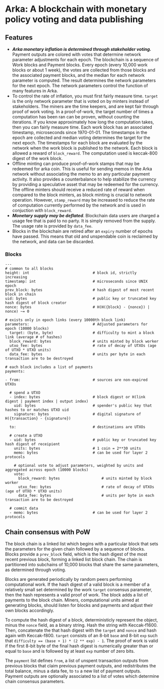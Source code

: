 
# Arka: A blockchain with monetary policy voting and data publishing

## Features

- ___Arka monetary inflation is determined through stakeholder voting.___  Payment outputs are colored with votes that determine network parameter adjustments for each epoch.  The blockchain is a sequence of Work blocks and Payment blocks.  Every epoch (every 10,000 work blocks or about 1 week), the votes are collected from those blocks and the associated payment blocks, and the median for each network parameter is computed.  The result determines the network parameters for the next epoch.  The network parameters control the function of many features in Arka.
- To control the rate of inflation, you must first fairly measure time.  `target` is the only network parameter that is voted on by minters instead of stakeholders.  The miners are the time keepers, and are kept fair through proof of work voting.  In a proof-of-work, the target number of times a computation has been ran can be proven, without counting the iterations.  If you know approximately how long the computation takes, then you can fairly measure time.  Each work block has an associated timestamp, microseconds since 1970-01-01.  The timestamps in the epoch are collected and median voting determines the target for the next epoch.  The timestamps for each block are evaluated by the network when the work block is published to the network.  Each block is allowed a reward of `block_reward`.  The computation used is keccak-800 digest of the work block.
- Offline minting can produce proof-of-work stamps that may be redeemed for arka coin.  This is useful for sending memos in the Arka network without associating the memo to an any particular payment activity.  It also provides a counterbalance to help stabilize the currency by providing a speculative asset that may be redeemed for the currency.  The offline minters should receive a reduced rate of reward when compared to the block minters, as block minting is crucial to network operation.  However, `stamp_reward` may be increased to reduce the rate of computation currently performed by the network and is used in conjuction with `block_reward`.
- ___Monetary supply may be deflated___.  Blockchain data users are charged a usage fee that is paid to no party.  It is simply removed from the supply.  The usage rate is provided by `data_fee`.
- Blocks in the blockchain are retired after an `expiry` number of epochs have passed.  This means that old and unspendable coin is reclaimed by the network, and data can be discarded.

### Blocks

    ---
    # common to all blocks
    height: int                             # block id, strictly increasing
    timestamp: int                          # microseconds since UNIX epoch
    prev_block: bytes                       # hash digest of most recent block in chain
    uid: bytes                              # public key or truncated key hash digest of block creator
    nonce: bytes                            # H(H({block} - {nonce}) | nonce) ~= 0

    # exists only in epoch links (every 10000th block link)
    parameters:                             # Adjusted parameters for epoch (10000 blocks)
      target: (byte, byte)                  # difficulty to mint a block link (average # of hashes)
      block_reward: bytes                   # units minted by block worker
      utxo_fee: bytes                       # rate of decay of UTXOs (age of UTXO * UTXO units)
      data_fee: bytes                       # units per byte in each transaction are to be destroyed

    # each block includes a list of payments
    payments:

    - from:                                 # sources are non-expired UTXOs

      # spend a UTXO
      - index: bytes                        # block digest or H(link digest | payment index | output index)
        uid: bytes                          # spender's public key that hashes to or matches UTXO uid
        signature: bytes                    # digital signature of H({transaction} - {signature})

      to:                                   # destinations are UTXOs

      # create a UTXO
      - uid: bytes                          # public key or truncated key hash digest of receipient
        units: bytes                        # 1 coin = 2**30 units
        memo: bytes                         # can be used for layer 2 protocols

        # optional vote to adjust parameters, weighted by units and aggregated across epoch (10000 blocks)
        vote:
          block_reward: bytes                   # units minted by block worker
          utxo_fee: bytes                       # rate of decay of UTXOs (age of UTXO * UTXO units)
          data_fee: bytes                       # units per byte in each transaction are to be destroyed

      # commit data
      - memo: bytes                         # can be used for layer 2 protocols


## Chain consensus with PoW

The block chain is a linked list which begins with a particular block that sets the parameters for the given chain followed by a sequence of blocks.  Blocks provide a `prev_block` field, which is the hash digest of the most recent previous block, forming a linked list block chain.  The chain is partitioned into subchains of 10,000 blocks that share the same parameters, as determined through voting.

Blocks are generated periodically by random peers performing computational work.  If the hash digest of a valid block is a member of a relatively small set determined by the work `target` consensus parameter, then the hash represents a valid proof of work.  The block adds a list of payments to the block chain.  Miners, computational units aimed at generating blocks, should listen for blocks and payments and adjust their own blocks accordingly.

To compute the hash digest of a block, deterministicly represent the object, minus the `nonce` field, as a binary string.  Hash the string with Keccak-f1600.  Then, concatenate the that hash digest with the `target` and `nonce` and hash again with Keccak-f800.  `target` consists of an 8-bit `base` and 8-bit `exp` such that `difficulty == (base + 1) * (2 ** exp) - 1`.  The proof of work is valid if the first 8-bit byte of the final hash digest is numerically greater than or equal to `base` and is followed by at least `exp` number of zero bits.

The `payment` list defines `from`, a list of unspent transaction outputs from previous blocks that claim previous payment outputs, and redistributes the total balance, minus a data fee, to `to` a new list of payment outputs.  Payment outputs are optionally associated to a list of votes which determine chain consensus parameters.  
